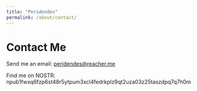 ```yaml
---
title: "Peridendes"
permalink: /about/contact/
---
```

# Contact Me

Send me an email: [peridendes@reacher.me](mailto:peridendes@reacher.me)

Find me on NOSTR: npub1fwxq6fzp6st48r5ytpum3xcl4fedrkplz9qt2uza03z25taszdpq7q7h0m